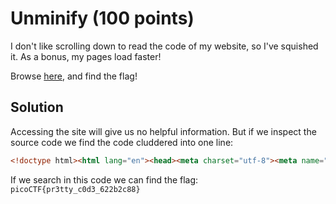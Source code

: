 # Unminify (100 points)
I don't like scrolling down to read the code of my website, so I've squished it. As a bonus, my pages load faster!

Browse [here](http://titan.picoctf.net:51196/), and find the flag!

## Solution
Accessing the site will give us no helpful information. But if we inspect the source code we find the code cluddered into one line:
```html
<!doctype html><html lang="en"><head><meta charset="utf-8"><meta name="viewport" content="width=device-width,initial-scale=1"><title>picoCTF - picoGym | Unminify Challenge</title><link rel="icon" type="image/png" sizes="32x32" href="/favicon-32x32.png"><style>body{font-family:"Lucida Console",Monaco,monospace}h1,p{color:#000}</style></head><body class="picoctf{}" style="margin:0"><div class="picoctf{}" style="margin:0;padding:0;background-color:#757575;display:auto;height:40%"><a class="picoctf{}" href="/"><img src="picoctf-logo-horizontal-white.svg" alt="picoCTF logo" style="display:inline-block;width:160px;height:90px;padding-left:30px"></a></div><center><br class="picoctf{}"><br class="picoctf{}"><div class="picoctf{}" style="padding-top:30px;border-radius:3%;box-shadow:0 5px 10px #0000004d;width:50%;align-self:center"><img class="picoctf{}" src="hero.svg" alt="flag art" style="width:150px;height:150px"><div class="picoctf{}" style="width:85%"><h2 class="picoctf{}">Welcome to my flag distribution website!</h2><div class="picoctf{}" style="width:70%"><p class="picoctf{}">If you're reading this, your browser has succesfully received the flag.</p><p class="picoCTF{pr3tty_c0d3_622b2c88}"></p><p class="picoctf{}">I just deliver flags, I don't know how to read them...</p></div></div><br class="picoctf{}"></div></center></body></html>
```

If we search in this code we can find the flag: `picoCTF{pr3tty_c0d3_622b2c88}`
